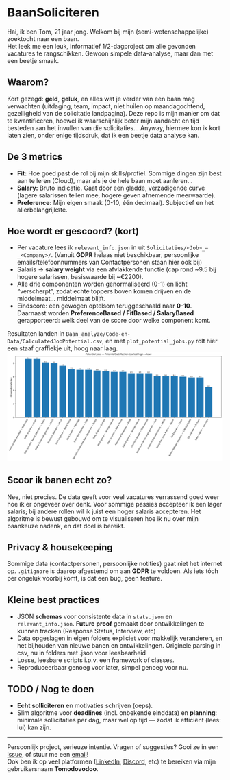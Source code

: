 # BaanSoliciteren

Hai, ik ben Tom, 21 jaar jong. Welkom bij mijn (semi-wetenschappelijke) zoektocht naar een baan.  
Het leek me een leuk, informatief 1/2-dagproject om alle gevonden vacatures te rangschikken. Gewoon simpele data-analyse, maar dan met een beetje smaak.

## Waarom?
Kort gezegd: **geld**, **geluk**, en alles wat je verder van een baan mag verwachten (uitdaging, team, impact, niet huilen op maandagochtend, gezelligheid van de solicitatie landpagina). Deze repo is mijn manier om dat te kwantificeren, hoewel ik waarschijnlijk beter mijn aandacht en tijd besteden aan het invullen van die solicitaties... Anyway, hiermee kon ik kort laten zien, onder enige tijdsdruk, dat ik een beetje data analyse kan.

## De 3 metrics
- **Fit:** Hoe goed past de rol bij mijn skills/profiel. Sommige dingen zijn best aan te leren (Cloud), maar als je de hele baan moet aanleren...
- **Salary:** Bruto indicatie. Gaat door een gladde, verzadigende curve (lagere salarissen tellen mee, hogere geven afnemende meerwaarde).
- **Preference:** Mijn eigen smaak (0-10, één decimaal). Subjectief en het allerbelangrijkste.

## Hoe wordt er gescoord? (kort)
- Per vacature lees ik `relevant_info.json` in uit `Solicitaties/<Job>_—_<Company>/`. (Vanuit **GDPR** helaas niet beschikbaar, persoonlijke emails/telefoonnummers van Contactpersonen staan hier ook bij)
- Salaris → **salary weight** via een afvlakkende functie (cap rond ~9.5 bij hogere salarissen, basiswaarde bij ~€2200).
- Alle drie componenten worden genormaliseerd (0-1) en licht “verscherpt”, zodat echte toppers boven komen drijven en de middelmaat… middelmaat blijft.
- Eindscore: een gewogen optelsom teruggeschaald naar **0-10**.  
  Daarnaast worden **PreferenceBased / FitBased / SalaryBased** gerapporteerd: welk deel van de score door welke component komt.

Resultaten landen in `Baan_analyze/Code-en-Data/CalculatedJobPotential.csv`, en met `plot_potential_jobs.py` rolt hier een staaf graffiekje uit, hoog naar laag.
![Job ranking - PotentialSatisfaction](Baan_analyze/job_potential.png)

## Scoor ik banen echt zo?
Nee, niet precies. De data geeft voor veel vacatures verrassend goed weer hoe ik er ongeveer over denk. Voor sommige passies accepteer ik een lager salaris; bij andere rollen wil ik juist een hoger salaris accepteren. Het algoritme is bewust gebouwd om te visualiseren hoe ik nu over mijn baankeuze nadenk, en dat doel is bereikt.

## Privacy & housekeeping
Sommige data (contactpersonen, persoonlijke notities) gaat niet het internet op. `.gitignore` is daarop afgestemd om aan **GDPR** te voldoen. Als iets tóch per ongeluk voorbij komt, is dat een bug, geen feature.

## Kleine best practices
- JSON **schemas** voor consistente data in `stats.json` en `relevant_info.json`. **Future proof** gemaakt door ontwikkelingen te kunnen tracken (Response Status, Interview, etc)
- Data opgeslagen in eigen folders expliciet voor makkelijk veranderen, en het bijhouden van nieuwe banen en ontwikkelingen. Originele parsing in csv, nu in folders met .json voor leesbaarheid
- Losse, leesbare scripts i.p.v. een framework of classes.
- Reproduceerbaar genoeg voor later, simpel genoeg voor nu.

## TODO / Nog te doen
- **Echt solliciteren** en motivaties schrijven (oeps).
- Slim algoritme voor **deadlines** (incl. onbekende einddata) en **planning**: minimale sollicitaties per dag, maar wel op tijd — zodat ik efficiënt (lees: lui) kan zijn.

---
Persoonlijk project, serieuze intentie. Vragen of suggesties? Gooi ze in een [issue](../../issues/new), of stuur me een [email](mailto:tomthegreatest04@gmail.com)!  
Ook ben ik op veel platformen ([LinkedIn](https://www.linkedin.com/in/tomodovodoo), [Discord](https://discord.com/users/262208268682657792), etc) te bereiken via mijn gebruikersnaam **Tomodovodoo**.

